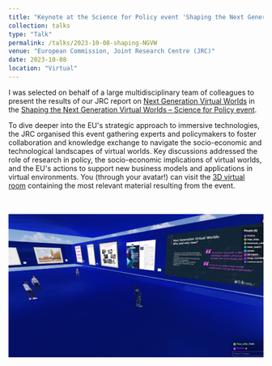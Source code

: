 ```yaml
---
title: "Keynote at the Science for Policy event 'Shaping the Next Generation of Virtual Worlds'"
collection: talks
type: "Talk"
permalink: /talks/2023-10-08-shaping-NGVW
venue: "European Commission, Joint Research Centre (JRC)"
date: 2023-10-08
location: "Virtual"
---
```


I was selected on behalf of a large multidisciplinary team of colleagues to present the results of our JRC report on [Next Generation Virtual Worlds](https://publications.jrc.ec.europa.eu/repository/handle/JRC133757) in the [Shaping the Next Generation Virtual Worlds – Science for Policy event](https://joint-research-centre.ec.europa.eu/events/shaping-next-generation-virtual-worlds-2023-11-08_en). 

To dive deeper into the EU's strategic approach to immersive technologies, the JRC organised this event gathering experts and policymakers to foster collaboration and knowledge exchange to navigate the socio-economic and technological landscapes of virtual worlds. Key discussions addressed the role of research in policy, the socio-economic implications of virtual worlds, and the EU's actions to support new business models and applications in virtual environments. You (through your avatar!) can visit the [3D virtual room](https://www.spatial.io/s/Shaping-the-Next-Generation-of-Virtual-Worlds-6544f216fd66b64b63c9a359?share=5530379125349922114) containing the most relevant material resulting from the event. 

<br> <br/><img src='/images/shapingNGVW.jpg'>
